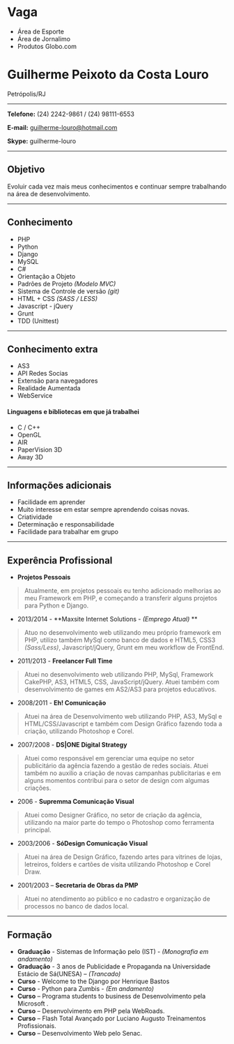 Vaga
====


* Área de Esporte
* Área de Jornalimo
* Produtos Globo.com


# Guilherme Peixoto da Costa Louro
Petrópolis/RJ

---

**Telefone:** (24) 2242-9861 / (24) 98111-6553

**E-mail:** guilherme-louro@hotmail.com 

**Skype:** guilherme-louro

---

## Objetivo

Evoluir cada vez mais meus conhecimentos e continuar sempre trabalhando na área de desenvolvimento. 

---

## Conhecimento

* PHP
* Python
* Django
* MySQL
* C#
* Orientação a Objeto
* Padrões de Projeto *(Modelo MVC)*
* Sistema de Controle de versão *(git)*
* HTML + CSS *(SASS / LESS)*
* Javascript - jQuery
* Grunt
* TDD (Unittest)

---

## Conhecimento extra

* AS3
* API Redes Socias
* Extensão para navegadores
* Realidade Aumentada
* WebService

#### Linguagens e bibliotecas em que já trabalhei
* C / C++
* OpenGL
* AIR
* PaperVision 3D
* Away 3D

---

## Informações adicionais

* Facilidade em aprender
* Muito interesse em estar sempre aprendendo coisas novas.
* Criatividade
* Determinação e responsabilidade
* Facilidade para trabalhar em grupo

---

## Experência Profissional

* **Projetos Pessoais**
> Atualmente, em projetos pessoais eu tenho adicionado melhorias ao meu Framework em PHP, e começando a transferir alguns projetos para Python e Django.

* 2013/2014 - **Maxsite Internet Solutions - *(Emprego Atual)* **
> Atuo no desenvolvimento web utilizando meu próprio framework em PHP, utilizo também MySql como banco de dados e HTML5, CSS3 *(Sass/Less)*, Javascript/jQuery, Grunt em meu workflow de FrontEnd.

* 2011/2013 - **Freelancer Full Time**
> Atuei no desenvolvimento web utilizando PHP, MySql, Framework CakePHP, AS3, HTML5, CSS, JavaScript/jQuery. Atuei também com desenvolvimento de games em AS2/AS3 para projetos educativos. 

* 2008/2011 - **Eh! Comunicação**
> Atuei na área de Desenvolvimento web utilizando PHP, AS3, MySql e HTML/CSS/Javascript e também com Design Gráfico fazendo toda a criação, utilizando Photoshop e Corel.


* 2007/2008 - **DS|ONE Digital Strategy**
> Atuei como responsável em gerenciar uma equipe no setor publicitário da agência fazendo a gestão de redes sociais. Atuei também no auxilio a criação de novas campanhas publicitarias e em alguns momentos contribui para o setor de design com algumas criações.

* 2006		- **Supremma Comunicação Visual**
> Atuei como Designer Gráfico, no setor de criação da agência, utilizando na maior parte do tempo o Photoshop como ferramenta principal.

* 2003/2006 - **SóDesign Comunicação Visual**
> Atuei na área de Design Gráfico, fazendo artes para vitrines de lojas, letreiros, folders e cartões de visita utilizando Photoshop e Corel Draw.

* 2001/2003 – **Secretaria de Obras da PMP**
> Atuei no atendimento ao público e no cadastro e organização de processos no banco de dados local.


---

## Formação 

* **Graduação** - Sistemas de Informação pelo (IST) - *(Monografia em andamento)*
* **Graduação** - 3 anos de Publicidade e Propaganda na Universidade Estácio de Sá(UNESA) – *(Trancado)*
* **Curso** - Welcome to the Django por Henrique Bastos
* **Curso** - Python para Zumbis - *(Em andamento)*
* **Curso** – Programa students to business de Desenvolvimento pela Microsoft .
* **Curso** – Desenvolvimento em PHP pela WebRoads.
* **Curso** – Flash Total Avançado por Luciano Augusto Treinamentos Profissionais.
* **Curso** – Desenvolvimento Web pelo Senac.
